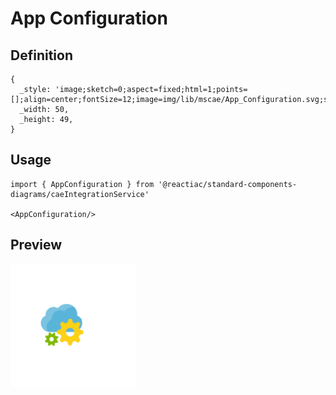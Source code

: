 # App Configuration

## Definition

```
{
  _style: 'image;sketch=0;aspect=fixed;html=1;points=[];align=center;fontSize=12;image=img/lib/mscae/App_Configuration.svg;strokeColor=none;',
  _width: 50,
  _height: 49,
}
```

## Usage

```
import { AppConfiguration } from '@reactiac/standard-components-diagrams/caeIntegrationService'

<AppConfiguration/>
```

## Preview

<img src="./app-configuration.png" width="200"/>
